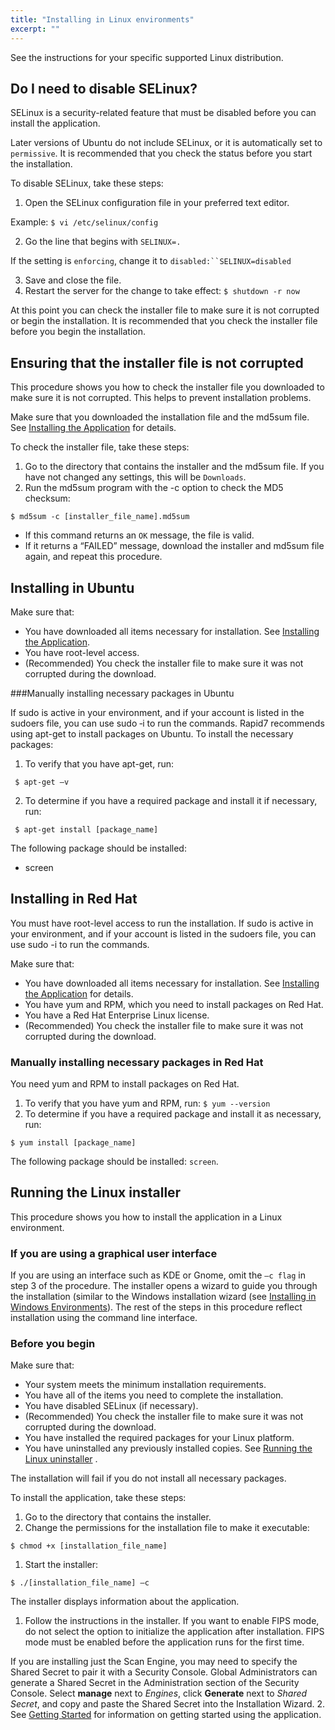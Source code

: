 ```yaml
---
title: "Installing in Linux environments"
excerpt: ""
---
```

See the instructions for your specific supported Linux distribution.

## Do I need to disable SELinux?

SELinux is a security-related feature that must be disabled before you can install the application.

Later versions of Ubuntu do not include SELinux, or it is automatically set to` permissive`. It is recommended that you check the status before you start the installation.

To disable SELinux, take these steps:

1. Open the SELinux configuration file in your preferred text editor. 

Example: `$ vi /etc/selinux/config`

2. Go the line that begins with `SELINUX=.`

If the setting is `enforcing`, change it to `disabled:``SELINUX=disabled`

3. Save and close the file.
4. Restart the server for the change to take effect: `$ shutdown -r now`

At this point you can check the installer file to make sure it is not corrupted or begin the installation. It is recommended that you check the installer file before you begin the installation.

## Ensuring that the installer file is not corrupted

This procedure shows you how to check the installer file you downloaded to make sure it is not corrupted. This helps to prevent installation problems.

Make sure that you downloaded the installation file and the md5sum file. See [Installing the Application](doc:installing-the-application) for details.

To check the installer file, take these steps:

1. Go to the directory that contains the installer and the md5sum file. If you have not changed any settings, this will be `Downloads`.
2. Run the md5sum program with the -c option to check the MD5 checksum: 

`$ md5sum -c [installer_file_name].md5sum`

- If this command returns an `OK` message, the file is valid. 
- If it returns a “FAILED” message, download the installer and md5sum file again, and repeat this procedure. 

## Installing in Ubuntu 

Make sure that:

- You have downloaded all items necessary for installation. See [Installing the Application](doc:installing-the-application).
- You have root-level access.
- (Recommended) You check the installer file to make sure it was not corrupted during the download. 

###Manually installing necessary packages in Ubuntu

If sudo is active in your environment, and if your account is listed in the sudoers file, you can use sudo ‑i to run the commands.
Rapid7 recommends using apt-get to install packages on Ubuntu.
To install the necessary packages:

1. To verify that you have apt-get, run: 

`
              $ apt-get –v`

2. To determine if you have a required package and install it if necessary, run:

` $ apt-get install [package_name]`

The following package should be installed: 
- screen

## Installing in Red Hat 

You must have root-level access to run the installation. If sudo is active in your environment, and if your account is listed in the sudoers file, you can use sudo -i to run the commands.

Make sure that:

- You have downloaded all items necessary for installation. See [Installing the Application](doc:installing-the-application) for details.
- You have yum and RPM, which you need to install packages on Red Hat. 
- You have a Red Hat Enterprise Linux license. 
- (Recommended) You check the installer file to make sure it was not corrupted during the download.

### Manually installing necessary packages in Red Hat

You need yum and RPM to install packages on Red Hat.

1. To verify that you have yum and RPM, run: `$ yum --version `
2. To determine if you have a required package and install it as necessary, run:

`$ yum install [package_name] `

The following package should be installed: `screen`.

## Running the Linux installer

This procedure shows you how to install the application in a Linux environment.

### If you are using a graphical user interface

If you are using an interface such as KDE or Gnome, omit the `–c flag` in step 3 of the procedure. The installer opens a wizard to guide you through the installation (similar to the Windows installation wizard (see [Installing in Windows Environments](doc:installing-in-windows-environments)). The rest of the steps in this procedure reflect installation using the command line interface.

### Before you begin

Make sure that:

- Your system meets the minimum installation requirements. 
- You have all of the items you need to complete the installation.
- You have disabled SELinux (if necessary). 
- (Recommended) You check the installer file to make sure it was not corrupted during the download.  
- You have installed the required packages for your Linux platform. 
- You have uninstalled any previously installed copies. See [Running the Linux uninstaller](doc:running-the-linux-uninstaller) . 

The installation will fail if you do not install all necessary packages.

To install the application, take these steps:

1. Go to the directory that contains the installer.
2. Change the permissions for the installation file to make it executable:

`$ chmod +x [installation_file_name]`

1. Start the installer:

`$ ./[installation_file_name] –c`

The installer displays information about the application.

1. Follow the instructions in the installer. If you want to enable FIPS mode, do not select the option to initialize the application after installation. FIPS mode must be enabled before the application runs for the first time.   
  
If you are installing just the Scan Engine, you may need to specify the Shared Secret to pair it with a Security Console. Global Administrators can generate a Shared Secret in the Administration section of the Security Console. Select **manage** next to _Engines_, click **Generate** next to _Shared Secret_, and copy and paste the Shared Secret into the Installation Wizard.
2. See [Getting Started](doc:getting-started-with-insightvm) for information on getting started using the application.